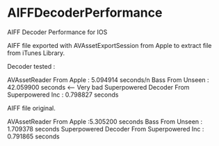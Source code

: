 # AIFFDecoderPerformance

AIFF Decoder Performance for IOS 

AIFF file exported with AVAssetExportSession from Apple to extract file from iTunes Library.

Decoder tested : 

AVAssetReader From Apple : 5.094914 seconds/n
Bass From Unseen : 42.059900 seconds <-- Very bad
Superpowered Decoder From Superpowered Inc : 0.798827 seconds


AIFF file original.

AVAssetReader From Apple :5.305200 seconds
Bass From Unseen : 1.709378 seconds
Superpowered Decoder From Superpowered Inc : 0.791865 seconds
